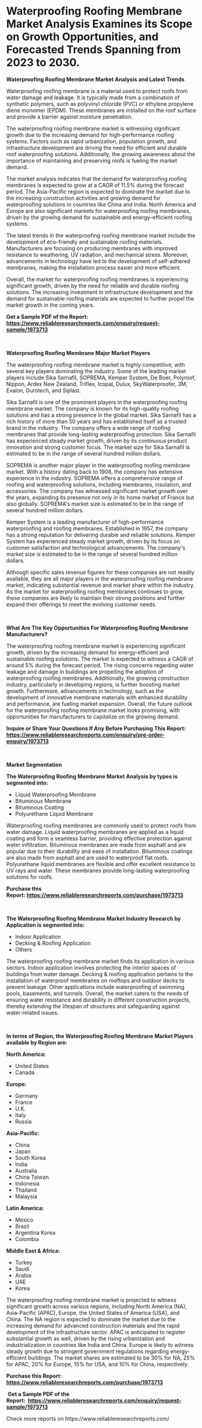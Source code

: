 <p><h1>Waterproofing Roofing Membrane Market Analysis Examines its Scope on Growth Opportunities, and Forecasted Trends Spanning from 2023 to 2030.</h1></p><p><strong>Waterproofing Roofing Membrane Market Analysis and Latest Trends</strong></p>
<p><p>Waterproofing roofing membrane is a material used to protect roofs from water damage and leakage. It is typically made from a combination of synthetic polymers, such as polyvinyl chloride (PVC) or ethylene propylene diene monomer (EPDM). These membranes are installed on the roof surface and provide a barrier against moisture penetration.</p><p>The waterproofing roofing membrane market is witnessing significant growth due to the increasing demand for high-performance roofing systems. Factors such as rapid urbanization, population growth, and infrastructure development are driving the need for efficient and durable roof waterproofing solutions. Additionally, the growing awareness about the importance of maintaining and preserving roofs is fueling the market demand.</p><p>The market analysis indicates that the demand for waterproofing roofing membranes is expected to grow at a CAGR of 11.5% during the forecast period. The Asia-Pacific region is expected to dominate the market due to the increasing construction activities and growing demand for waterproofing solutions in countries like China and India. North America and Europe are also significant markets for waterproofing roofing membranes, driven by the growing demand for sustainable and energy-efficient roofing systems.</p><p>The latest trends in the waterproofing roofing membrane market include the development of eco-friendly and sustainable roofing materials. Manufacturers are focusing on producing membranes with improved resistance to weathering, UV radiation, and mechanical stress. Moreover, advancements in technology have led to the development of self-adhered membranes, making the installation process easier and more efficient.</p><p>Overall, the market for waterproofing roofing membranes is experiencing significant growth, driven by the need for reliable and durable roofing solutions. The increasing investment in infrastructure development and the demand for sustainable roofing materials are expected to further propel the market growth in the coming years.</p></p>
<p><strong>Get a Sample PDF of the Report:&nbsp; <a href="https://www.reliableresearchreports.com/enquiry/request-sample/1973713">https://www.reliableresearchreports.com/enquiry/request-sample/1973713</a></strong></p>
<p>&nbsp;</p>
<p><strong>Waterproofing Roofing Membrane Major Market Players</strong></p>
<p><p>The waterproofing roofing membrane market is highly competitive, with several key players dominating the industry. Some of the leading market players include Sika Sarnafil, SOPREMA, Kemper System, De Boer, Polyroof, Nippon, Ardex New Zealand, Triflex, Icopal, Dulux, SkyWaterproofer, 3M, Evalon, Durotech, and Siplast.</p><p>Sika Sarnafil is one of the prominent players in the waterproofing roofing membrane market. The company is known for its high-quality roofing solutions and has a strong presence in the global market. Sika Sarnafil has a rich history of more than 50 years and has established itself as a trusted brand in the industry. The company offers a wide range of roofing membranes that provide long-lasting waterproofing protection. Sika Sarnafil has experienced steady market growth, driven by its continuous product innovation and strong customer focus. The market size for Sika Sarnafil is estimated to be in the range of several hundred million dollars.</p><p>SOPREMA is another major player in the waterproofing roofing membrane market. With a history dating back to 1908, the company has extensive experience in the industry. SOPREMA offers a comprehensive range of roofing and waterproofing solutions, including membranes, insulation, and accessories. The company has witnessed significant market growth over the years, expanding its presence not only in its home market of France but also globally. SOPREMA's market size is estimated to be in the range of several hundred million dollars.</p><p>Kemper System is a leading manufacturer of high-performance waterproofing and roofing membranes. Established in 1957, the company has a strong reputation for delivering durable and reliable solutions. Kemper System has experienced steady market growth, driven by its focus on customer satisfaction and technological advancements. The company's market size is estimated to be in the range of several hundred million dollars.</p><p>Although specific sales revenue figures for these companies are not readily available, they are all major players in the waterproofing roofing membrane market, indicating substantial revenue and market share within the industry. As the market for waterproofing roofing membranes continues to grow, these companies are likely to maintain their strong positions and further expand their offerings to meet the evolving customer needs.</p></p>
<p>&nbsp;</p>
<p><strong>What Are The Key Opportunities For Waterproofing Roofing Membrane Manufacturers?</strong></p>
<p><p>The waterproofing roofing membrane market is experiencing significant growth, driven by the increasing demand for energy-efficient and sustainable roofing solutions. The market is expected to witness a CAGR of around 5% during the forecast period. The rising concerns regarding water leakage and damage in buildings are propelling the adoption of waterproofing roofing membranes. Additionally, the growing construction industry, particularly in developing regions, is further boosting market growth. Furthermore, advancements in technology, such as the development of innovative membrane materials with enhanced durability and performance, are fueling market expansion. Overall, the future outlook for the waterproofing roofing membrane market looks promising, with opportunities for manufacturers to capitalize on the growing demand.</p></p>
<p><strong>Inquire or Share Your Questions If Any Before Purchasing This Report: <a href="https://www.reliableresearchreports.com/enquiry/pre-order-enquiry/1973713">https://www.reliableresearchreports.com/enquiry/pre-order-enquiry/1973713</a></strong></p>
<p>&nbsp;</p>
<p><strong>Market Segmentation</strong></p>
<p><strong>The Waterproofing Roofing Membrane Market Analysis by types is segmented into:</strong></p>
<p><ul><li>Liquid Waterproofing Membrane</li><li>Bituminous Membrane</li><li>Bituminous Coating</li><li>Polyurethane Liquid Membrane</li></ul></p>
<p><p>Waterproofing roofing membranes are commonly used to protect roofs from water damage. Liquid waterproofing membranes are applied as a liquid coating and form a seamless barrier, providing effective protection against water infiltration. Bituminous membranes are made from asphalt and are popular due to their durability and ease of installation. Bituminous coatings are also made from asphalt and are used to waterproof flat roofs. Polyurethane liquid membranes are flexible and offer excellent resistance to UV rays and water. These membranes provide long-lasting waterproofing solutions for roofs.</p></p>
<p><strong>Purchase this Report:&nbsp;<a href="https://www.reliableresearchreports.com/purchase/1973713">https://www.reliableresearchreports.com/purchase/1973713</a></strong></p>
<p>&nbsp;</p>
<p><strong>The Waterproofing Roofing Membrane Market Industry Research by Application is segmented into:</strong></p>
<p><ul><li>Indoor Application</li><li>Decking & Roofing Application</li><li>Others</li></ul></p>
<p><p>The waterproofing roofing membrane market finds its application in various sectors. Indoor application involves protecting the interior spaces of buildings from water damage. Decking & roofing application pertains to the installation of waterproof membranes on rooftops and outdoor decks to prevent leakage. Other applications include waterproofing of swimming pools, basements, and tunnels. Overall, the market caters to the needs of ensuring water resistance and durability in different construction projects, thereby extending the lifespan of structures and safeguarding against water-related issues.</p></p>
<p>&nbsp;</p>
<p><strong>In terms of Region, the Waterproofing Roofing Membrane Market Players available by Region are:</strong></p>
<p>
    <p> <strong> North America: </strong>
        <ul>
            <li>United States</li>
            <li>Canada</li>
        </ul>
        </p> 
    <p> <strong> Europe: </strong>
        <ul>
            <li>Germany</li>
            <li>France</li>
            <li>U.K.</li>
            <li>Italy</li>
            <li>Russia</li>
        </ul>
        </p> 
    <p> <strong> Asia-Pacific: </strong>
        <ul>
            <li>China</li>
            <li>Japan</li>
            <li>South Korea</li>
            <li>India</li>
            <li>Australia</li>
            <li>China Taiwan</li>
            <li>Indonesia</li>
            <li>Thailand</li>
            <li>Malaysia</li>
        </ul>
        </p> 
    <p> <strong> Latin America: </strong>
        <ul>
            <li>Mexico</li>
            <li>Brazil</li>
            <li>Argentina Korea</li>
            <li>Colombia</li>
        </ul>
        </p> 
    <p> <strong> Middle East & Africa: </strong>
        <ul>
            <li>Turkey</li>
            <li>Saudi</li>
            <li>Arabia</li>
            <li>UAE</li>
            <li>Korea</li>
        </ul>
    </p>
    </p>
<p><p>The waterproofing roofing membrane market is projected to witness significant growth across various regions, including North America (NA), Asia-Pacific (APAC), Europe, the United States of America (USA), and China. The NA region is expected to dominate the market due to the increasing demand for advanced construction materials and the rapid development of the infrastructure sector. APAC is anticipated to register substantial growth as well, driven by the rising urbanization and industrialization in countries like India and China. Europe is likely to witness steady growth due to stringent government regulations regarding energy-efficient buildings. The market shares are estimated to be 30% for NA, 25% for APAC, 20% for Europe, 15% for USA, and 10% for China, respectively.</p></p>
<p><strong>Purchase this Report: <a href="https://www.reliableresearchreports.com/purchase/1973713">https://www.reliableresearchreports.com/purchase/1973713</a></strong></p>
<p>&nbsp;<strong>Get a Sample PDF of the Report:&nbsp;&nbsp;<a href="https://www.reliableresearchreports.com/enquiry/request-sample/1973713">https://www.reliableresearchreports.com/enquiry/request-sample/1973713</a></strong></p>
<p><strong></strong></p>
<p>Check more reports on https://www.reliableresearchreports.com/</p>